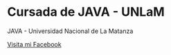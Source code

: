 # Cursada de JAVA - UNLaM

JAVA - Universidad Nacional de La Matanza

[Visita mi Facebook](http://www.facebook.com/Joni.DeSanpedro)
